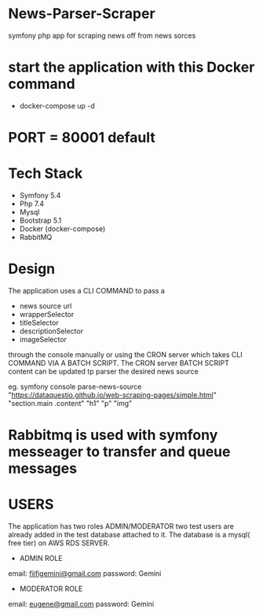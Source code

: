 # News-Parser-Scraper
symfony php app for scraping news off from news sorces


# start the application with this Docker command

- docker-compose up -d

# PORT = 80001 default 



# Tech Stack

- Symfony 5.4
- Php 7.4
- Mysql
- Bootstrap 5.1
- Docker (docker-compose)
- RabbitMQ

# Design
The application uses a CLI COMMAND to pass a 
- news source url
- wrapperSelector
- titleSelector
- descriptionSelector
- imageSelector

through the console manually or using the CRON server which takes CLI COMMAND VIA A BATCH SCRIPT.
The CRON server BATCH SCRIPT content can be updated tp parser the desired news source

eg. symfony console parse-news-source "https://dataquestio.github.io/web-scraping-pages/simple.html" "section.main .content" "h1" "p" "img"

# Rabbitmq is used with symfony messeager to transfer and queue messages

# USERS
The application has two roles ADMIN/MODERATOR 
two test users are already added in the test database attached to it.
The database is a mysql( free tier) on AWS RDS SERVER.

- ADMIN ROLE 

email: fiifigemini@gmail.com
password: Gemini



- MODERATOR ROLE 

email: eugene@gmail.com
password: Gemini

